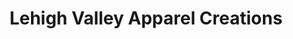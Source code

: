 ---
title: "Lehigh Valley Apparel Creations"
url: /fountain-hill/lehigh-valley-apparel-creations/
shop: clothes
---